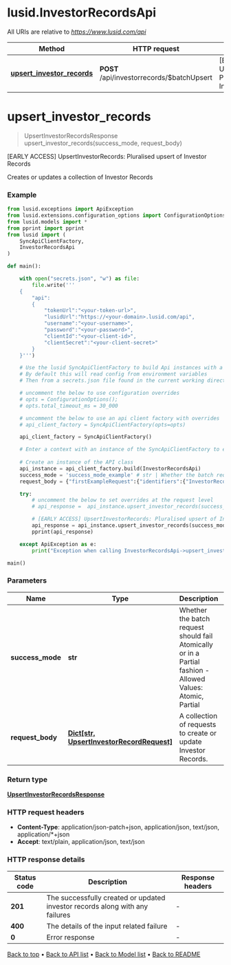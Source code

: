 # lusid.InvestorRecordsApi

All URIs are relative to *https://www.lusid.com/api*

Method | HTTP request | Description
------------- | ------------- | -------------
[**upsert_investor_records**](InvestorRecordsApi.md#upsert_investor_records) | **POST** /api/investorrecords/$batchUpsert | [EARLY ACCESS] UpsertInvestorRecords: Pluralised upsert of Investor Records


# **upsert_investor_records**
> UpsertInvestorRecordsResponse upsert_investor_records(success_mode, request_body)

[EARLY ACCESS] UpsertInvestorRecords: Pluralised upsert of Investor Records

Creates or updates a collection of Investor Records

### Example

```python
from lusid.exceptions import ApiException
from lusid.extensions.configuration_options import ConfigurationOptions
from lusid.models import *
from pprint import pprint
from lusid import (
    SyncApiClientFactory,
    InvestorRecordsApi
)

def main():

    with open("secrets.json", "w") as file:
        file.write('''
    {
        "api":
        {
            "tokenUrl":"<your-token-url>",
            "lusidUrl":"https://<your-domain>.lusid.com/api",
            "username":"<your-username>",
            "password":"<your-password>",
            "clientId":"<your-client-id>",
            "clientSecret":"<your-client-secret>"
        }
    }''')

    # Use the lusid SyncApiClientFactory to build Api instances with a configured api client
    # By default this will read config from environment variables
    # Then from a secrets.json file found in the current working directory

    # uncomment the below to use configuration overrides
    # opts = ConfigurationOptions();
    # opts.total_timeout_ms = 30_000

    # uncomment the below to use an api client factory with overrides
    # api_client_factory = SyncApiClientFactory(opts=opts)

    api_client_factory = SyncApiClientFactory()

    # Enter a context with an instance of the SyncApiClientFactory to ensure the connection pool is closed after use
    
    # Create an instance of the API class
    api_instance = api_client_factory.build(InvestorRecordsApi)
    success_mode = 'success_mode_example' # str | Whether the batch request should fail Atomically or in a Partial fashion - Allowed Values: Atomic, Partial
    request_body = {"firstExampleRequest":{"identifiers":{"InvestorRecord/ExternalIdentifier/ExternalIRId":{"key":"InvestorRecord/ExternalIdentifier/ExternalIRId","value":{"labelValue":"IR_12345678"}},"InvestorRecord/InternalIdentifier/InternalIRId":{"key":"InvestorRecord/InternalIdentifier/InternalIRId","value":{"labelValue":"Internal_XHSP2038"}}},"properties":{"InvestorRecord/Details/Name":{"key":"InvestorRecord/Details/Name","value":{"labelValue":"John Doe"}},"InvestorRecord/Details/Country":{"key":"InvestorRecord/Details/Country","value":{"labelValue":"United Kingdom"},"effectiveFrom":"2016-01-01T00:00:00.0000000+00:00"}},"displayName":"InvestorRecord1DisplayName","description":"InvestorRecord1Description","investor":{"investorType":"Person","investorIdentifiers":{"Person/HrSystem1/InternalId":{"key":"Person/HrSystem1/InternalId","value":{"labelValue":"XY10001111"}}}}},"secondExampleRequest":{"identifiers":{"InvestorRecord/ExternalIdentifier/ExternalIRId":{"key":"InvestorRecord/ExternalIdentifier/ExternalIRId","value":{"labelValue":"IR_22345678"}},"InvestorRecord/InternalIdentifier/InternalIRId":{"key":"InvestorRecord/InternalIdentifier/InternalIRId","value":{"labelValue":"Internal_XHSP2039"}}},"properties":{"InvestorRecord/Details/Name":{"key":"InvestorRecord/Details/Name","value":{"labelValue":"Jane Doe"}},"InvestorRecord/Details/Country":{"key":"InvestorRecord/Details/Country","value":{"labelValue":"Germany"},"effectiveFrom":"2016-01-01T00:00:00.0000000+00:00"}},"displayName":"InvestorRecord2DisplayName","description":"InvestorRecord2Description","investor":{"investorType":"LegalEntity","investorIdentifiers":{"LegalEntity/ExternalIdentifier/LEI":{"key":"LegalEntity/ExternalIdentifier/LEI","value":{"labelValue":"LEI_12345678"}}}}}} # Dict[str, UpsertInvestorRecordRequest] | A collection of requests to create or update Investor Records.

    try:
        # uncomment the below to set overrides at the request level
        # api_response =  api_instance.upsert_investor_records(success_mode, request_body, opts=opts)

        # [EARLY ACCESS] UpsertInvestorRecords: Pluralised upsert of Investor Records
        api_response = api_instance.upsert_investor_records(success_mode, request_body)
        pprint(api_response)

    except ApiException as e:
        print("Exception when calling InvestorRecordsApi->upsert_investor_records: %s\n" % e)

main()
```

### Parameters

Name | Type | Description  | Notes
------------- | ------------- | ------------- | -------------
 **success_mode** | **str**| Whether the batch request should fail Atomically or in a Partial fashion - Allowed Values: Atomic, Partial | 
 **request_body** | [**Dict[str, UpsertInvestorRecordRequest]**](UpsertInvestorRecordRequest.md)| A collection of requests to create or update Investor Records. | 

### Return type

[**UpsertInvestorRecordsResponse**](UpsertInvestorRecordsResponse.md)

### HTTP request headers

 - **Content-Type**: application/json-patch+json, application/json, text/json, application/*+json
 - **Accept**: text/plain, application/json, text/json

### HTTP response details
| Status code | Description | Response headers |
|-------------|-------------|------------------|
**201** | The successfully created or updated investor records along with any failures |  -  |
**400** | The details of the input related failure |  -  |
**0** | Error response |  -  |

[Back to top](#) &#8226; [Back to API list](../README.md#documentation-for-api-endpoints) &#8226; [Back to Model list](../README.md#documentation-for-models) &#8226; [Back to README](../README.md)

